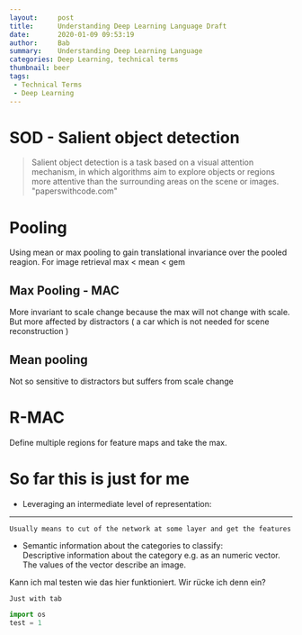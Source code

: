 ```yaml
---
layout:     post
title:      Understanding Deep Learning Language Draft
date:       2020-01-09 09:53:19
author:     Bab
summary:    Understanding Deep Learning Language
categories: Deep Learning, technical terms
thumbnail: beer
tags:
 - Technical Terms
 - Deep Learning
---
```


# SOD - Salient object detection
> Salient object detection is a task based on a visual attention mechanism, 
> in which algorithms aim to explore objects or regions more attentive than the surrounding areas on the scene or images.
"paperswithcode.com"


# Pooling
Using mean or max pooling to gain translational invariance over the pooled reagion.
For image retrieval max < mean < gem

## Max Pooling - MAC
More invariant to scale change because the max will not change with scale. But more affected by distractors ( a car which
is not needed for scene reconstruction )

## Mean pooling
Not so sensitive to distractors but suffers from scale change

# R-MAC 
Define multiple regions for feature maps and take the max.  




# So far this is just for me

- Leveraging an intermediate level of representation:  
___
    Usually means to cut of the network at some layer and get the features
  
- Semantic information about the categories to classify:  
    Descriptive information about the category e.g. as an numeric vector. The values of the vector describe an image.

Kann ich mal testen wie das hier funktioniert. Wir rücke ich denn ein?  

    Just with tab
```python
import os
test = 1
```